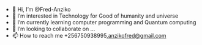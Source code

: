 - 👋 Hi, I’m @Fred-Anziko
- 👀 I’m interested in Technology for Good of humanity and universe 
- 🌱 I’m currently learning computer programming and Quantum computing 
- 💞️ I’m looking to collaborate on ...
- 📫 How to reach me +256750938995,anzikofred@gmail.com

<!---
Fred-Anziko/Fred-Anziko is a ✨ special ✨ repository because its `README.md` (this file) appears on your GitHub profile.
You can click the Preview link to take a look at your changes.
--->
